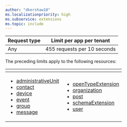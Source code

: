 ```yaml
---
author: "dkershaw10"
ms.localizationpriority: high
ms.subservice: extensions
ms.topic: include
---
```

<!-- markdownlint-disable MD041 -->

| Request type | Limit per app per tenant |
| ------------ | ------------------------ |
| Any          | 455 requests per 10 seconds |

The preceding limits apply to the following resources:

| <!-- fake header--> | <!-- fake header--> |
|--|--|
|<ul> <li> [administrativeUnit](/graph/api/resources/administrativeunit) <li> [contact](/graph/api/resources/contact) <li> [device](/graph/api/resources/device) <li> [event](/graph/api/resources/event) <li> [group](/graph/api/resources/group) <li> [message](/graph/api/resources/message) </ul>| <ul><li> [openTypeExtension](/graph/api/resources/opentypeextension) <li> [organization](/graph/api/resources/organization) <li> [post](/graph/api/resources/post) <li> [schemaExtension](/graph/api/resources/schemaextension) <li> [user](/graph/api/resources/user) </ul>|
